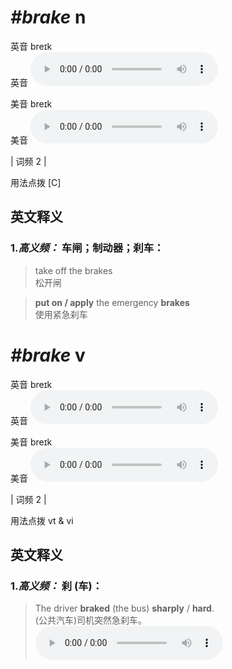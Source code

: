 # ***\#brake*** n
英音 breɪk  
英音
<audio src="./media/brake-B.aac" controls="controls"></audio>

美音 breɪk  
美音
<audio src="./media/brake.aac" controls="controls"></audio>



| 词频 2 |  

用法点拨  [C]

英文释义
---
### 1.*高义频：* **车闸；制动器；刹车：**  

 > take off the brakes   
 > 松开闸    

 > **put on / apply** the emergency **brakes**  
 > 使用紧急刹车    


# ***\#brake*** v
英音 breɪk  
英音
<audio src="./media/brake-B.aac" controls="controls"></audio>

美音 breɪk  
美音
<audio src="./media/brake.aac" controls="controls"></audio>



| 词频 2 |  

用法点拨  vt & vi

英文释义
---
### 1.*高义频：* **刹 (车)：**  

 > The driver **braked** (the bus) **sharply** / **hard**.  
 > (公共汽车)司机突然急刹车。    
<audio src="./media/brake17.aac" controls="controls"></audio>


